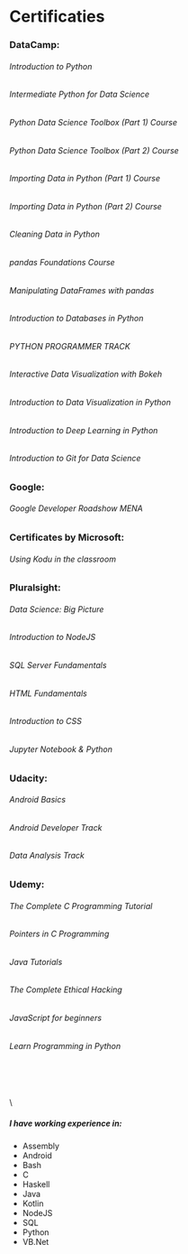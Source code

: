# Certificaties

###	DataCamp:
######	Introduction to Python
######	Intermediate Python for Data Science
######	Python Data Science Toolbox (Part 1) Course
######	Python Data Science Toolbox (Part 2) Course
######	Importing Data in Python (Part 1) Course
######	Importing Data in Python (Part 2) Course
######	Cleaning Data in Python
######	pandas Foundations Course
######	Manipulating DataFrames with pandas
######	Introduction to Databases in Python
######	PYTHON PROGRAMMER TRACK
######	Interactive Data Visualization with Bokeh
######	Introduction to Data Visualization in Python
######	Introduction to Deep Learning in Python
######	Introduction to Git for Data Science

###	Google:
######	Google Developer Roadshow MENA
###	Certificates by Microsoft:
######	Using Kodu in the classroom

###	Pluralsight:
######	Data Science: Big Picture
######	Introduction to NodeJS
######	SQL Server Fundamentals
######	HTML Fundamentals
######	Introduction to CSS
######	Jupyter Notebook & Python

###	Udacity:
######	Android Basics
######	Android Developer Track
######	Data Analysis Track

###	Udemy:
######	The Complete C Programming Tutorial
######	Pointers in C Programming
######	Java Tutorials
######	The Complete Ethical Hacking
######	JavaScript for beginners
######	Learn Programming in Python
\
\
\
\
#####	I have working experience in:
- Assembly
- Android
- Bash
- C
- Haskell
- Java
- Kotlin
- NodeJS
- SQL
- Python
- VB.Net
